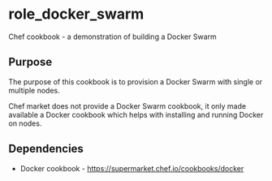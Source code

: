 # role_docker_swarm
Chef cookbook - a demonstration of building a Docker Swarm

## Purpose
The purpose of this cookbook is to provision a Docker Swarm with single or multiple nodes.

Chef market does not provide a Docker Swarm cookbook, it only made available a Docker cookbook which helps with installing and running Docker on nodes.

## Dependencies
* Docker cookbook - https://supermarket.chef.io/cookbooks/docker
